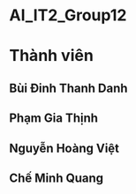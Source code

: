 # AI_IT2_Group12
# Thành viên
## Bùi Đinh Thanh Danh
## Phạm Gia Thịnh
## Nguyễn Hoàng Việt
## Chế Minh Quang
